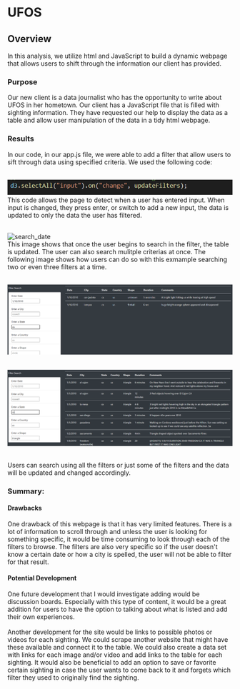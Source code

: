 # UFOS
## Overview
In this analysis, we utilize html and JavaScript to build a dynamic webpage that allows users to shift through the information our client has provided.
### Purpose
Our new client is a data journalist who has the opportunity to write about UFOS in her hometown. Our client has a JavaScript file that is filled with sighting information. They have requested our help to display the data as a table and allow user manipulation of the data in a tidy html webpage.
### Results
In our code, in our app.js file, we were able to add a filter that allow users to sift through data using specified criteria. We used the following code: <br>
<br>

![filter_code](Resources/filter_code.png)
<br>
This code allows the page to detect when a user has entered input. When input is changed, they press enter, or switch to add a new input, the data is updated to only the data the user has filtered. <br>
<br>

![search_date](Resources/search-date.png) 
<br>
This image shows that once the user begins to search in the filter, the table is updated. The user can also search mulitple criterias at once. The following image shows how users can do so with this exmample searching two or even three filters at a time. <br>
<br>

![search_two](Resources/search_two.png) <br>
<br>

![three_filters](Resources/three_filters.png)<br>
<br>

Users can search using all the filters or just some of the filters and the data will be updated and changed accordingly.
### Summary:
#### Drawbacks
One drawback of this webpage is that it has very limited features. There is a lot of information to scroll through and unless the user is looking for something specific, it would be time consuming to look through each of the filters to browse. The filters are also very specific so if the user doesn't know a certain date or how a city is spelled, the user will not be able to filter for that result. <br>
#### Potential Development
One future development that I would investigate adding would be discussion boards. Especially with this type of content, it would be a great addition for users to have the option to talking about what is listed and add their own experiences. <br>
<br> 
Another development for the site would be links to possible photos or videos for each sighting. We could scrape another website that might have these available and connect it to the table. We could also create a data set with links for each image and/or video and add links to the table for each sighting. It would also be beneficial to add an option to save or favorite certain sighting in case the user wants to come back to it and forgets which filter they used to originally find the sighting.
